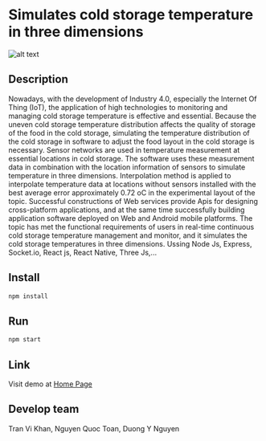 # Simulates cold storage temperature in three dimensions

![alt text](https://i.ibb.co/QCGnRRm/image.png)
## Description
Nowadays, with the development of Industry 4.0, especially the Internet Of Thing (IoT), the application of high technologies to monitoring and managing cold storage temperature is effective and essential. Because the uneven cold storage temperature distribution affects the quality of storage of the food in the cold storage, simulating the temperature distribution of the cold storage in software to adjust the food layout in the cold storage  is necessary. Sensor networks are used in temperature measurement at essential locations in cold storage. The software uses these measurement data in combination with the location information of sensors to simulate temperature in three dimensions. Interpolation method is applied to interpolate temperature data at locations without sensors installed with the best average error approximately 0.72 oC in the experimental layout of the topic. Successful constructions of Web services provide Apis for designing cross-platform applications, and at the same time successfully building application software deployed on Web and Android mobile platforms. The topic has met the functional requirements of users in real-time continuous cold storage temperature management and monitor, and it simulates the cold storage temperatures in three dimensions. 
Ussing Node Js, Express, Socket.io, React js, React Native, Three Js,...
## Install

```bash
npm install
```

## Run

```bash
npm start
```
## Link
Visit demo at [Home Page](http://vikhan.herokuapp.com/)

## Develop team
Tran Vi Khan, Nguyen Quoc Toan, Duong Y Nguyen
